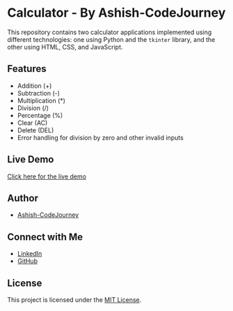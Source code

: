 # Calculator - By Ashish-CodeJourney

This repository contains two calculator applications implemented using different technologies: 
one using Python and the `tkinter` library, and 
the other using HTML, CSS, and JavaScript.

## Features
- Addition (+)
- Subtraction (-)
- Multiplication (*)
- Division (/)
- Percentage (%)
- Clear (AC)
- Delete (DEL)
- Error handling for division by zero and other invalid inputs

## Live Demo
[Click here for the live demo](https://k-master.netlify.app/)


## Author
- [Ashish-CodeJourney](https://github.com/Ashish-CodeJourney)

## Connect with Me
- [LinkedIn](https://www.linkedin.com/in/ashish-codejourney/)
- [GitHub](https://github.com/Ashish-CodeJourney)

## License
This project is licensed under the [MIT License](LICENSE).
